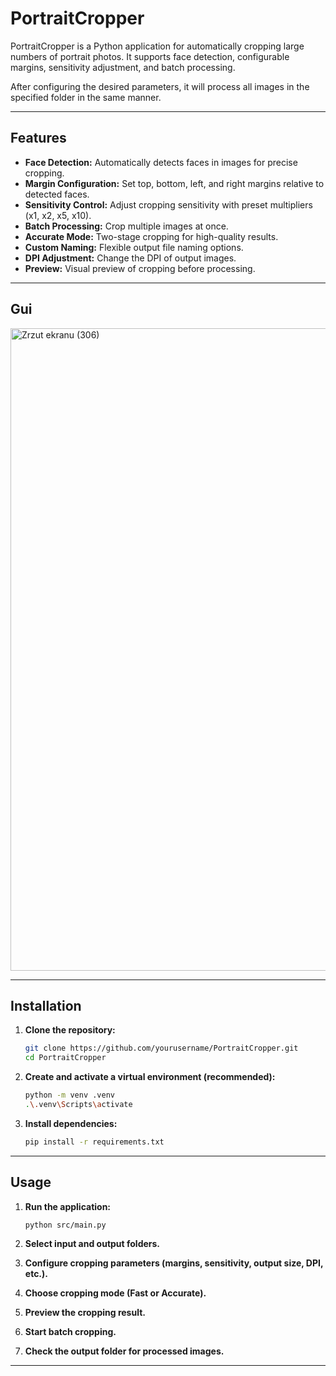 # PortraitCropper

PortraitCropper is a Python application for automatically cropping large numbers of portrait photos. It supports face detection, configurable margins, sensitivity adjustment, and batch processing.

After configuring the desired parameters, it will process all images in the specified folder in the same manner.

---

## Features

- **Face Detection:** Automatically detects faces in images for precise cropping.
- **Margin Configuration:** Set top, bottom, left, and right margins relative to detected faces.
- **Sensitivity Control:** Adjust cropping sensitivity with preset multipliers (x1, x2, x5, x10).
- **Batch Processing:** Crop multiple images at once.
- **Accurate Mode:** Two-stage cropping for high-quality results.
- **Custom Naming:** Flexible output file naming options.
- **DPI Adjustment:** Change the DPI of output images.
- **Preview:** Visual preview of cropping before processing.

---

## Gui

<img width="1923" height="1028" alt="Zrzut ekranu (306)" src="https://github.com/user-attachments/assets/d074d0de-6bf4-407c-b5ba-079dfa47be48" />


---

## Installation

1. **Clone the repository:**
   ```bash
   git clone https://github.com/yourusername/PortraitCropper.git
   cd PortraitCropper
   ```

2. **Create and activate a virtual environment (recommended):**
   ```bash
   python -m venv .venv
   .\.venv\Scripts\activate
   ```

3. **Install dependencies:**
   ```bash
   pip install -r requirements.txt
   ```

---

## Usage

1. **Run the application:**
   ```bash
   python src/main.py
   ```

2. **Select input and output folders.**
3. **Configure cropping parameters (margins, sensitivity, output size, DPI, etc.).**
4. **Choose cropping mode (Fast or Accurate).**
5. **Preview the cropping result.**
6. **Start batch cropping.**
7. **Check the output folder for processed images.**

---

